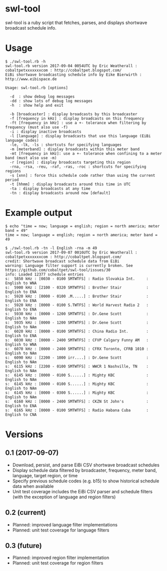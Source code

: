 swl-tool
========

swl-tool is a ruby script that fetches, parses, and displays shortwave broadcast schedule info.

Usage
=====

    $ ./swl-tool.rb -h  
    swl-tool.rb version 2017-09-04 0054UTC by Eric Weatherall : cobaltpetxxxxxxxcom : http://cobaltpet.blogspot.com/  
    EiBi shortwave broadcasting schedule info by Eike Bierwirth : http://www.eibispace.de

    Usage: swl-tool.rb [options]

      -d  : show debug log messages  
      -dd : show lots of debug log messages  
      -h  : show help and exit

      -b [broadcaster] : display broadcasts by this broadcaster  
      -f [frequency in kHz] : display broadcasts on this frequency  
      -ft [frequency in kHz] : use a +- tolerance when filtering by frequency (must also use -f)  
      -i : display inactive broadcasts  
      -l [language] : display broadcasts that use this language (EiBi language codes)  
      -le, -lk, -ls : shortcuts for specifying languages  
      -m [meterband] : display broadcasts within this meter band  
      -mt [frequency in kHz]: use a +- tolerance when confining to a meter band (must also use -m)  
      -r [region] : display broadcasts targeting this region  
      -rna, -rsa, -reu, -raf, -ras, -roc : shortcuts for specifying regions  
      -s [xnn] : force this schedule code rather than using the current period  
      -t [hhmm] : display broadcasts around this time in UTC  
      -ta : display broadcasts at any time  
      -tn : display broadcasts around now [default]

Example output
==============

    $ echo "time = now; language = english; region = north america; meter band = 49"
    time = now; language = english; region = north america; meter band = 49

    $ ./swl-tool.rb -tn -l English -rna -m 49
    swl-tool.rb version 2017-09-07 0016UTC by Eric Weatherall : cobaltpetxxxxxxxcom : http://cobaltpet.blogspot.com/
    credit: Shortwave broadcast schedule data from EiBi
    warning: Language filter support is currently broken. See https://github.com/cobaltpet/swl-tool/issues/30
    info: Loaded 12377 schedule entries
    s:  5850 kHz : [0030 - 0100 SMTWTFS] : Radio Slovakia Int.     : English to WNA
    s:  5900 kHz : [2100 - 0320 SMTWTFS] : Brother Stair           : English to ENA
    s:  5920 kHz : [0000 - 0100 .M.....] : Brother Stair           : English to ENA
    s:  5920 kHz : [0000 - 0100 S.TWTFS] : World Harvest Radio 2   : English to ENA
    s:  5930 kHz : [0000 - 1200 SMTWTFS] : Dr.Gene Scott           : English to NAm
    s:  5935 kHz : [0000 - 1200 SMTWTFS] : Dr.Gene Scott           : English to NAm
    s:  6020 kHz : [0000 - 0100 SMTWTFS] : China Radio Int.        : English to ENA
    s:  6030 kHz : [0000 - 2400 SMTWTFS] : CFVP Calgary Funny AM   : English to WNA
    s:  6070 kHz : [0000 - 2400 SMTWTFS] : CFRX Toronto, CFRB 1010 : English to NAm
    s:  6090 kHz : [2200 - 1000 irr....] : Dr.Gene Scott           : English to NAm
    s:  6115 kHz : [2200 - 0100 SMTWTFS] : WWCR 1 Nashville, TN    : English to NAm
    s:  6145 kHz : [0000 - 0100 S......] : Mighty KBC              : English to NAm
    s:  6145 kHz : [0000 - 0100 S......] : Mighty KBC              : English to NAm
    s:  6145 kHz : [0000 - 0300 S......] : Mighty KBC              : English to NAm
    s:  6160 kHz : [0000 - 2400 SMTWTFS] : CKZN St John's          : English to ENA
    s:  6165 kHz : [0000 - 0100 SMTWTFS] : Radio Habana Cuba       : English to CNA

Versions
========

0.1 (2017-09-07)
----------------
*   Download, persist, and parse EiBi CSV shortwave broadcast schedules
*   Display schedule data filtered by broadcaster, frequency, meter band, language, target region, or time
*   Specify previous schedule codes (e.g. b15) to show historical schedule data when available
*   Unit test coverage includes the EiBi CSV parser and schedule filters (with the exception of language and region filters)

0.2 (current)
------------
*   Planned: improved language filter implementations
*   Planned: unit test coverage for language filters

0.3 (future)
------------
*   Planned: improved region filter implementation
*   Planned: unit test coverage for region filters
